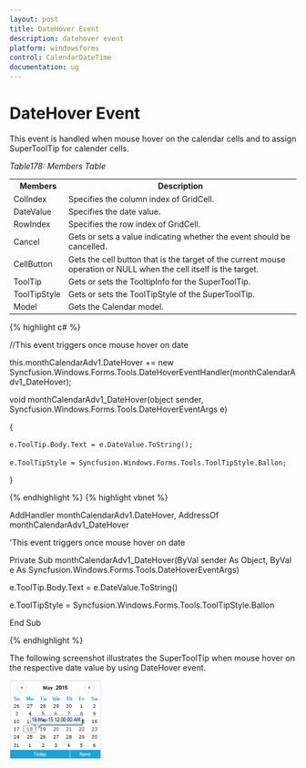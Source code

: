 ```yaml
---
layout: post
title: DateHover Event
description: datehover event
platform: windowsforms
control: CalendarDateTime
documentation: ug
---
```

# DateHover Event

This event is handled when mouse hover on the calendar cells and to assign SuperToolTip for calender cells.

_Table178: Members Table_

<table>
<tr>
<th>
 Members</th><th>
Description</th></tr>
<tr>
<td>
ColIndex</td><td>
Specifies the column index of GridCell.</td></tr>
<tr>
<td>
DateValue</td><td>
Specifies the date value.</td></tr>
<tr>
<td>
RowIndex</td><td>
Specifies the row index of GridCell.</td></tr>
<tr>
<td>
Cancel</td><td>
Gets or sets a value indicating whether the event should be cancelled.</td></tr>
<tr>
<td>
CellButton</td><td>
Gets the cell button that is the target of the current mouse operation or NULL when the cell itself is the target.</td></tr>
<tr>
<td>
ToolTip</td><td>
Gets or sets the TooltipInfo for the SuperToolTip.</td></tr>
<tr>
<td>
ToolTipStyle</td><td>
Gets or sets the ToolTipStyle of the SuperToolTip.</td></tr>
<tr>
<td>
Model</td><td>
Gets the Calendar model.</td></tr>
</table>


{% highlight c#  %}



//This event triggers once mouse hover on date

this.monthCalendarAdv1.DateHover += new Syncfusion.Windows.Forms.Tools.DateHoverEventHandler(monthCalendarAdv1_DateHover);



void monthCalendarAdv1_DateHover(object sender, Syncfusion.Windows.Forms.Tools.DateHoverEventArgs e)

{

    e.ToolTip.Body.Text = e.DateValue.ToString();

    e.ToolTipStyle = Syncfusion.Windows.Forms.Tools.ToolTipStyle.Ballon;

}

{% endhighlight   %}
{% highlight vbnet  %}







AddHandler monthCalendarAdv1.DateHover, AddressOf monthCalendarAdv1_DateHover



'This event triggers once mouse hover on date

Private Sub monthCalendarAdv1_DateHover(ByVal sender As Object, ByVal e As Syncfusion.Windows.Forms.Tools.DateHoverEventArgs)

e.ToolTip.Body.Text = e.DateValue.ToString()

e.ToolTipStyle = Syncfusion.Windows.Forms.Tools.ToolTipStyle.Ballon

End Sub

{% endhighlight  %}

The following screenshot illustrates the SuperToolTip when mouse hover on the respective date value by using DateHover event.

![](CalendarDateTime_images/Overview_img176.png) 
